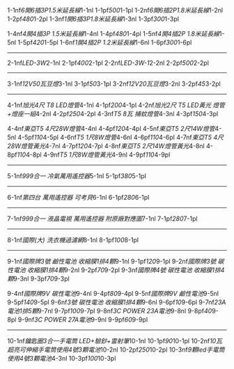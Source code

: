 1-1nf*6開6插3P1.5米延長線*1-1nl  1-1pf*500*1-1pl
1-2nf*6開6插2P1.8米延長線*1-2nl   1-2pf*480*1-2pl
1-3nf*1開6插3P1.8米延長線*1-3nl  1-3pf*300*1-3pl

1-4nf*4開4插3P 1.5米延長線*1-4nl   1-4pf*480*1-4pl
1-5nf*4開4插2P 1.8米延長線*1-5nl   1-5pf*420*1-5pl
1-6nf*1開4插2P 1.2米延長線*1-6nl   1-6pf*300*1-6pl


-----------------------------------------




2-1nf*LED-3W*2-1nl     2-1pf*400*2-1pl
2-2nf*LED-3W-1*2-2nl   2-2pf*500*2-2pl


-------------------------------------------------

3-1nf*12V50瓦豆燈*3-1nl  3-1pf*50*3-1pl
3-2nf*12V20瓦豆燈*3-2nl   3-2pf*45*3-2pl

-----------------------------------------------------
4-1nf*旭光4尺 T8 LED燈管*4-1nl   4-1pf*200*4-1pl
4-2nf*旭光2尺 T5 LED黃光 燈管+燈座一組*4-2nl   4-2pf*250*4-2pl
4-3nf*T5 8瓦 捕蚊燈管*4-3nl   4-3pf*150*4-3pl

4-4nf*東亞T5 4尺28W燈管*4-4nl      4-4pf*120*4-4pl
4-5nf*東亞T5 2尺14W燈管*4-5nl      4-5pf*110*4-5pl
4-6nf*T5 1尺8W燈管*4-6nl           4-6pf*110*4-6pl
4-7nf*東亞T5 4尺28W燈管黃光*4-7nl  4-7pf*120*4-7pl
4-8nf*東亞T5 2尺14W燈管黃光*4-8nl  4-8pf*110*4-8pl
4-9nf*T5 1尺8W燈管黃光*4-9nl       4-9pf*110*4-9pl

-----------------------------------------------------------------------
5-1nf*999合一 冷氣萬用遙控器*5-1nl   5-1pf*380*5-1pl






-----------------------------------------------------------------------------
6-1nf*第四台 萬用遙控器 可考貝*6-1nl   6-1pf*280*6-1pl




------------------------------------------------------------------------------------
7-1nf*999合一 液晶電視 萬用遙控器 附原廠對應圖*7-1nl   7-1pf*280*7-1pl


--------------------------------------------
8-1nf*國際(大) 洗衣機過濾網*8-1nl   8-1pf*100*8-1pl

--------------------------------------------------
9-1nf*國際牌3號 鹼性電池 收縮膜1排4顆*9-1nl   9-1pf*120*9-1pl
9-2nf*國際牌3號 碳性電池 收縮膜1排4顆*9-2nl   9-2pf*70*9-2pl
9-3nf*國際牌4號 碳性電池 收縮膜1排4顆*9-3nl   9-3pf*70*9-3pl

9-4nf*國際牌9V 碳性電池*9-4nl                 9-4pf*80*9-4pl
9-5nf*國際牌9V 鹼性電池*9-5nl                 9-5pf*140*9-5pl
9-6nf*3號 碳性電池 收縮膜1排4顆*9-6nl         9-6pf*10*9-6pl
9-7nf*23A 電池1排5顆*9-7nl                    9-7pf*100*9-7pl
9-8nf*3C POWER 23A電池*9-8nl                  9-8pf*40*9-8pl
9-9nf*3C POWER 27A電池*9-9nl                  9-9pf*60*9-9pl

--------------------------------------------------------------
10-1nf*鑰匙圈3合一手電筒 LED+驗鈔+雷射筆*10-1nl     10-1pf*90*10-1pl
10-2nf*10瓦 超亮可伸縮手電筒使用4號3顆電池*10-2nl   10-2pf*250*10-2pl
10-3nf*9顆led手電筒使用4號3顆電池*4-3nl             10-3pf*100*10-3pl


